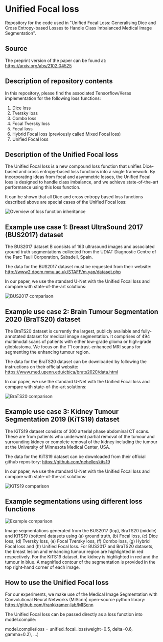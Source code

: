 # Unified Focal loss
Repository for the code used in "Unified Focal Loss: Generalising Dice and Cross Entropy-based Losses to Handle Class Imbalanced Medical Image Segmentation".

## Source
The preprint version of the paper can be found at: https://arxiv.org/abs/2102.04525

## Description of repository contents
In this repository, please find the associated Tensorflow/Keras implementation for the following loss functions:
1. Dice loss
2. Tversky loss
3. Combo loss
4. Focal Tversky loss
5. Focal loss
7. Hybrid Focal loss (previously called Mixed Focal loss)
8. Unified Focal loss

## Description of the Unified Focal loss
The Unified Focal loss is a new compound loss function that unifies Dice-based and cross entropy-based loss functions into a single framework. By incorporating ideas from focal and asymmetric losses, the Unified Focal loss is designed to handle class imbalance, and we achieve state-of-the-art performance using this loss function. 

It can be shown that all Dice and cross entropy based loss functions described above are special cases of the Unified Focal loss:

![Overview of loss function inheritance](https://github.com/mlyg/unified-focal-loss/blob/main/Figures/Summary.png)

## Example use case 1: Breast UltraSound 2017 (BUS2017) dataset

The BUS2017 dataset B consists of 163 ultrasound images and associated ground truth segmentations collected from the UDIAT Diagnostic Centre of the Parc Tauli Corporation, Sabadell, Spain.

The data for the BUS2017 dataset must be requested from their website: http://www2.docm.mmu.ac.uk/STAFF/m.yap/dataset.php

In our paper, we use the standard U-Net with the Unified Focal loss and compare with state-of-the-art solutions:

![BUS2017 comparison](https://github.com/mlyg/unified-focal-loss/blob/main/Figures/BUS2017_table.png)


## Example use case 2: Brain Tumour Segmentation 2020 (BraTS20) dataset

The BraTS20 dataset is currently the largest, publicly available and fully-annotated dataset for medical image segmentation. It comprises of 494 multimodal scans of patients with either low-grade glioma or high-grade glioblastoma. We focus on the T1 contrast-enhanced MRI scans for segmenting the enhancing tumour region.

The data for the BraTS20 dataset can be downloaded by following the instructions on their official website: https://www.med.upenn.edu/cbica/brats2020/data.html

In our paper, we use the standard U-Net with the Unified Focal loss and compare with state-of-the-art solutions:

![BraTS20 comparison](https://github.com/mlyg/unified-focal-loss/blob/main/Figures/BraTS20_table.png)

## Example use case 3: Kidney Tumour Segmentation 2019 (KiTS19) dataset

The KiTS19 dataset consists of 300 arterial phase abdominal CT scans. These are from patients who underwent partial removal of the tumour and surrounding kidney or complete removal of the kidney including the tumour at the University of Minnesota Medical Center, USA.

The data for the KiTS19 dataset can be downloaded from their official github repository: https://github.com/neheller/kits19

In our paper, we use the standard U-Net with the Unified Focal loss and compare with state-of-the-art solutions:

![KiTS19 comparison](https://github.com/mlyg/mixed-focal-loss/blob/main/Figures/KiTS19_table.png)


## Example segmentations using different loss functions

![Example comparison](https://github.com/mlyg/unified-focal-loss/blob/main/Figures/Example_outputs.png)

Image segmentations generated from the BUS2017 (top), BraTS20 (middle) and KiTS19 (bottom) datasets using (a) ground truth, (b) Focal loss, (c) Dice loss, (d) Tversky loss, (e) Focal Tversky loss, (f) Combo loss, (g) Hybrid Focal loss and (h) Unified Focal loss. For BUS2017 and BraTS20 datasets, the breast lesion and enhancing tumour region are highlighted in red respectively. For the KiTS19 dataset, the kidney is highlighted in red and the tumour in blue. A magnified contour of the segmentation is provided in the top right-hand corner of each image.


## How to use the Unified Focal loss

For our experiments, we make use of the Medical Image Segmentation with Convolutional Neural Networks (MIScnn) open-source python library: 
https://github.com/frankkramer-lab/MIScnn

The Unified Focal loss can be passed directly as a loss function into model.compile:

model.compile(loss = unified_focal_loss(weight=0.5, delta=0.6, gamma=0.2), ...)
